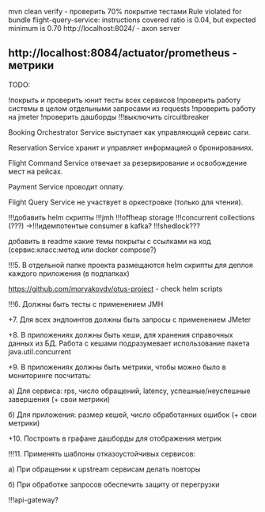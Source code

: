 mvn clean verify - проверить 70% покрытие тестами
Rule violated for bundle flight-query-service: instructions covered ratio is 0.04, but expected minimum is 0.70
http://localhost:8024/ - axon server

http://localhost:8084/actuator/prometheus - метрики
----------------------------------------------------

TODO:

!покрыть и проверить юнит тесты всех сервисов
!проверить работу системы в целом отдельными запросами из requests
!проверить работу на jmeter
!проверить дашборды
!!!выключить circuitbreaker

Booking Orchestrator Service выступает как управляющий сервис саги.

Reservation Service хранит и управляет информацией о бронированиях.

Flight Command Service отвечает за резервирование и освобождение мест на рейсах.

Payment Service проводит оплату.

Flight Query Service не участвует в оркестровке (только для чтения).


!!!добавить helm скрипты
!!!jmh
!!!offheap storage
!!!concurrent collections (???) ->!!!идемпотентые consumer в kafka?
!!!shedlock???

добавить в readme какие темы покрыты с ссылками на код (сервис:класс:метод или docker compose?)

!!!5. В отдельной папке проекта размещаются helm скрипты для деплоя каждого приложения (в подпапках)

https://github.com/moryakovdv/otus-project - check helm scripts

!!!6. Должны быть тесты с применением JMH 

+7. Для всех эндпоинтов должны быть запросы с применением JMeter

+8. В приложениях должны быть кеши, для хранения справочных данных из БД. Работа с кешами подразумевает использование пакета java.util.concurrent

+9. В приложениях должны быть метрики, чтобы можно было в мониторинге посчитать:

а) Для сервиса: rps, число обращений, latency, успешные/неуспешные завершения (+ свои метрики)

б) Для приложения: размер кешей, число обработанных ошибок (+ свои метрики)

+10. Построить в графане дашборды для отображения метрик

!!!11. Применять шаблоны отказоустойчивых сервисов:

а) При обращении к upstream сервисам делать повторы

б) При обработке запросов обеспечить защиту от перегрузки

!!!api-gateway?
